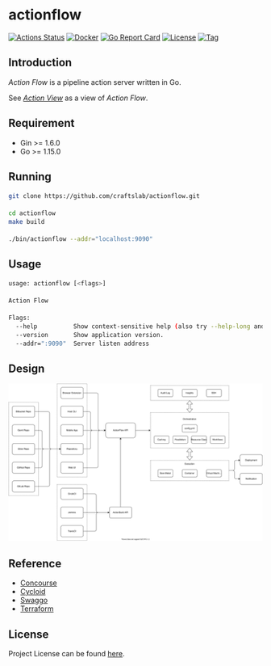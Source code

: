 # actionflow

[![Actions Status](https://github.com/craftslab/actionflow/workflows/CI/badge.svg?branch=master&event=push)](https://github.com/craftslab/actionflow/actions?query=workflow%3ACI)
[![Docker](https://img.shields.io/docker/pulls/craftslab/actionflow)](https://hub.docker.com/r/craftslab/actionflow)
[![Go Report Card](https://goreportcard.com/badge/github.com/craftslab/actionflow)](https://goreportcard.com/report/github.com/craftslab/actionflow)
[![License](https://img.shields.io/github/license/craftslab/actionflow.svg?color=brightgreen)](https://github.com/craftslab/actionflow/blob/master/LICENSE)
[![Tag](https://img.shields.io/github/tag/craftslab/actionflow.svg?color=brightgreen)](https://github.com/craftslab/actionflow/tags)



## Introduction

*Action Flow* is a pipeline action server written in Go.

See *[Action View](https://github.com/craftslab/actionview/)* as a view of *Action Flow*.



## Requirement

- Gin >= 1.6.0
- Go >= 1.15.0



## Running

```bash
git clone https://github.com/craftslab/actionflow.git

cd actionflow
make build

./bin/actionflow --addr="localhost:9090"
```



## Usage

```bash
usage: actionflow [<flags>]

Action Flow

Flags:
  --help          Show context-sensitive help (also try --help-long and --help-man).
  --version       Show application version.
  --addr=":9090"  Server listen address
```



## Design

![design](design.svg)



## Reference

- [Concourse](https://concourse-ci.org)
- [Cycloid](https://cycloid.io)
- [Swaggo](https://github.com/swaggo/swag/tree/master/example)
- [Terraform](https://www.terraform.io)



## License

Project License can be found [here](LICENSE).
